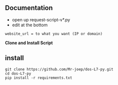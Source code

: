 ## Documentation
* open up request-script-v*.py 
* edit at the bottom
```
website_url = to what you want (IP or domain)
```


**Clone and Install Script**

## install
```shell script
git clone https://github.com/Mr-joep/dos-L7-py.git
cd dos-L7-py
pip install -r requirements.txt
```
